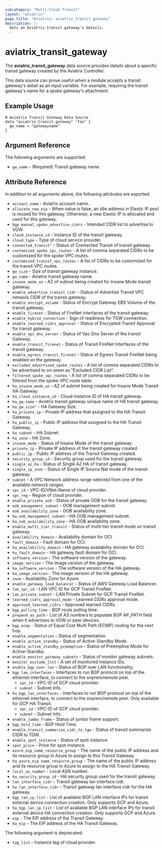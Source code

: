 ```yaml
---
subcategory: "Multi-Cloud Transit"
layout: "aviatrix"
page_title: "Aviatrix: aviatrix_transit_gateway"
description: |-
  Gets an Aviatrix transit gateway's details.
---
```


# aviatrix_transit_gateway

The **aviatrix_transit_gateway** data source provides details about a specific transit gateway created by the Aviatrix Controller.

This data source can prove useful when a module accepts a transit gateway's detail as an input variable. For example, requiring the transit gateway's name for a spoke gateway's attachment.

## Example Usage

```hcl
# Aviatrix Transit Gateway Data Source
data "aviatrix_transit_gateway" "foo" {
  gw_name = "gatewayname"
}
```

## Argument Reference

The following arguments are supported:

* `gw_name` - (Required) Transit gateway name.

## Attribute Reference

In addition to all arguments above, the following attributes are exported:

* `account_name` - Aviatrix account name.
* `allocate_new_eip` - When value is false, an idle address in Elastic IP pool is reused for this gateway. Otherwise, a new Elastic IP is allocated and used for this gateway.
* `bgp_manual_spoke_advertise_cidrs` - Intended CIDR list to advertise to VGW.
* `cloud_instance_id` - Instance ID of the transit gateway.
* `cloud_type` - Type of cloud service provider.
* `connected_transit"` -  Status of Connected Transit of transit gateway.
* `customized_spoke_vpc_routes` - A list of comma separated CIDRs to be customized for the spoke VPC routes.
* `customized_transit_vpc_routes` - A list of CIDRs to be customized for the transit VPC routes.
* `gw_size` - Size of transit gateway instance.
* `gw_name` - Aviatrix transit gateway name.
* `insane_mode_az` - AZ of subnet being created for Insane Mode transit gateway.
* `enable_advertise_transit_cidr` - Status of Advertise Transit VPC network CIDR of the transit gateway.
* `enable_encrypt_volume` - Status of Encrypt Gateway EBS Volume of the transit gateway.
* `enable_firenet` - Status of FireNet Interfaces of the transit gateway.
* `enable_hybrid_connection` - Sign of readiness for TGW connection.
* `enable_learned_cidrs_approval` - Status of Encrypted Transit Approval for transit gateway.
* `enable_vpc_dns_server` - Status of Vpc Dns Server of the transit Gateway.
* `enable_transit_firenet` - Status of Transit FireNet Interfaces of the transit gateway.
* `enable_egress_transit_firenet` - Status of Egress Transit FireNet being enabled on the gateway.
* `excluded_advertised_spoke_routes` - A list of comma separated CIDRs to be advertised to on-prem as "Excluded CIDR List".
* `filtered_spoke_vpc_routes` - A list of comma separated CIDRs to be filtered from the spoke VPC route table.
* `ha_insane_mode_az` - AZ of subnet being created for Insane Mode Transit HA Gateway.
* `ha_cloud_instance_id` - Cloud instance ID of HA transit gateway.
* `ha_gw_name` - Aviatrix transit gateway unique name of HA transit gateway.
* `ha_gw_size"` - HA Gateway Size.
* `ha_private_ip` - Private IP address that assigned to the HA Transit Gateway.
* `ha_public_ip` - Public IP address that assigned to the HA Transit Gateway.
* `ha_subnet` - HA Subnet.
* `ha_zone` - HA Zone.
* `insane_mode` - Status of Insane Mode of the transit gateway.
* `private_ip` - Private IP address of the transit gateway created.
* `public_ip` - Public IP address of the Transit Gateway created.
* `security_group_id` - Security group used for the transit gateway.
* `single_az_ha` - Status of Single AZ HA of transit gateway.
* `single_ip_snat` - Status of Single IP Source Nat mode of the transit gateway.
* `subnet` - A VPC Network address range selected from one of the available network ranges.
* `vpc_id` - VPC-ID/VNet-Name of cloud provider.
* `vpc_reg` - Region of cloud provider.
* `enable_private_oob` - Status of private OOB for the transit gateway.
* `oob_management_subnet` - OOB management subnet.
* `oob_availability_zone` - OOB availability zone.
* `ha_oob_management_subnet` - HA OOB management subnet.
* `ha_oob_availability_zone` - HA OOB availability zone.
* `enable_multi_tier_transit` - Status of multi-tier transit mode on transit gateway.
* `availability_domain` - Availability domain for OCI.
* `fault_domain` - Fault domain for OCI.
* `ha_availability_domain` - HA gateway availability domain for OCI.
* `ha_fault_domain` - HA gateway fault domain for OCI.
* `software_version` - The software version of the gateway.
* `image_version` - The image version of the gateway.
* `ha_software_version` - The software version of the HA gateway.
* `ha_image_version` - The image version of the HA gateway.
* `zone` - Availability Zone for Azure.
* `enable_gateway_load_balancer` - Status of AWS Gateway Load Balancer.
* `lan_vpc_id` - LAN VPC ID for GCP Transit FireNet.
* `lan_private_subnet` - LAN Private Subnet for GCP Transit FireNet.
* `learned_cidrs_approval_mode` - Learned CIDRs approval mode.
* `approved_learned_cidrs` - Approved learned CIDRs.
* `bgp_polling_time` - BGP route polling time.
* `prepend_as_path` - List of AS numbers to populate BGP AP_PATH field when it advertises to VGW or peer devices.
* `bgp_ecmp` - Status of Equal Cost Multi Path (ECMP) routing for the next hop.
* `enable_segmentation` - Status of segmentation.
* `enable_active_standby` - Status of Active-Standby Mode.
* `enable_active_standby_preemptive` - Status of Preemptive Mode for Active-Standby.
* `enable_monitor_gateway_subnets` - Status of monitor gateway subnets.
* `monitor_exclude_list` - A set of monitored instance IDs.
* `enable_bgp_over_lan` - Status of BGP over LAN functionality.
* `bgp_lan_interfaces` - Interfaces to run BGP protocol on top of the ethernet interface, to connect to the onprem/remote peer.
  * `vpc_id` - VPC-ID of GCP cloud provider.
  * `subnet` - Subnet Info.
* `ha_bgp_lan_interfaces` - Interfaces to run BGP protocol on top of the ethernet interface, to connect to the onprem/remote peer. Only available for GCP HA Transit.
  * `vpc_id` - VPC-ID of GCP cloud provider.
  * `subnet` - Subnet Info.
* `enable_jumbo_frame` - Status of jumbo frame support.
* `bgp_hold_time` - BGP Hold Time.
* `enable_transit_summarize_cidr_to_tgw` - Status of transit summarize CIDR to TGW.
* `enable_spot_instance` - Status of spot instance.
* `spot_price` - Price for spot instance.
* `azure_eip_name_resource_group` - The name of the public IP address and its resource group in Azure to assign to this Transit Gateway.
* `ha_azure_eip_name_resource_group` - The name of the public IP address and its resource group in Azure to assign to the HA Transit Gateway.
* `local_as_number` - Local ASN number.
* `ha_security_group_id` - HA security group used for the transit gateway.
* `lan_interface_cidr` - Transit gateway lan interface cidr.
* `ha_lan_interface_cidr` - Transit gateway lan interface cidr for the HA gateway.
* `bgp_lan_ip_list` - List of available BGP LAN interface IPs for transit external device connection creation. Only supports GCP and Azure.
* `ha_bgp_lan_ip_list` - List of available BGP LAN interface IPs for transit external device HA connection creation. Only supports GCP and Azure.
* `eip` - The EIP address of the Transit Gateway.
* `ha_eip` - The EIP address of the HA Transit Gateway.

The following argument is deprecated:

* `tag_list` - Instance tag of cloud provider.
